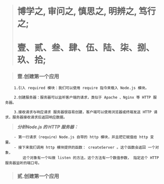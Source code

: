 > # 博学之, 审问之, 慎思之, 明辨之, 笃行之;  
> # 壹、贰、叁、肆、伍、陆、柒、捌、玖、拾;


> ### 壹.创建第一个应用

        1.引入 required 模块：我们可以使用 require 指令来载入 Node.js 模块。

        2.创建服务器：服务器可以监听客户端的请求，类似于 Apache 、Nginx 等 HTTP 服务器。

        3.接收请求与响应请求 服务器很容易创建，客户端可以使用浏览器或终端发送 HTTP 请求，服务器接收请求后返回响应数据。




>   ***分析Node.js 的 HTTP 服务器：***
        
        - 第一行请求（require）Node.js 自带的 http 模块，并且把它赋值给 http 变量。
        - 接下来我们调用 http 模块提供的函数： createServer 。这个函数会返回 一个对象，
            这个对象有一个叫做 listen 的方法，这个方法有一个数值参数， 指定这个 HTTP 服务器监听的端口号。
        
    











> ### 贰.创建第一个应用